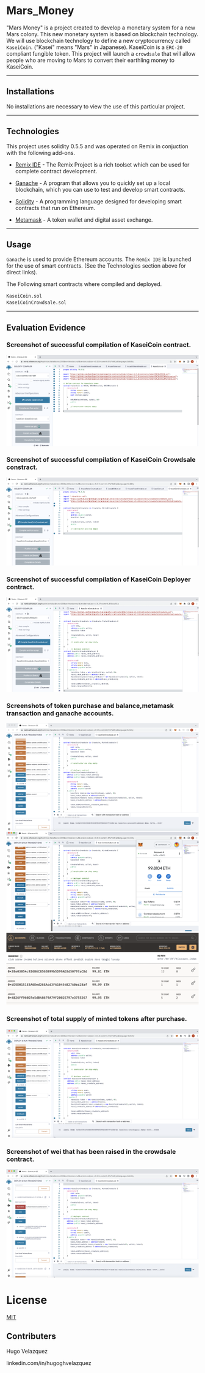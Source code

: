 # Mars_Money

"Mars Money" is a project created to develop a monetary system for a new Mars colony. This new monetary system is based
on blockchain technology. We will use blockchain technology to define a new cryptocurrency called `KaseiCoin`. ("Kasei" means
"Mars" in Japanese). KaseiCoin is a `ERC-20` compliant fungible token. This project will launch a `crowdsale` that will allow
people who are moving to Mars to convert their earthling money to KaseiCoin.

---

## Installations

No installations are necessary to view the use of this particular project.

---

## Technologies

This project uses solidity 0.5.5 and was operated on Remix in conjuction with the following add-ons.

* [Remix IDE](https://remix-project.org/) - The Remix Project is a rich toolset which can be used for complete
contract development.

* [Ganache](https://trufflesuite.com/ganache/) - A program that allows you to quickly set up a local blockchain, which you can use to test and develop
smart contracts.

* [Solidity](https://soliditylang.org/) - A programming language designed for developing smart contracts that run on Ethereum.

* [Metamask](https://metamask.io/) - A token wallet and digital asset exchange.

---
## Usage

`Ganache` is used to provide Ethereum accounts. The `Remix IDE` is launched for the use of smart contracts.
(See the Technologies section above for direct links).

The Following smart contracts where compiled and deployed.

```python
KaseiCoin.sol
KaseiCoinCrowdsale.sol
```
---
## Evaluation Evidence

### Screenshot of successful compilation of KaseiCoin contract.

![KaseiCoin contract](images/KaseiCoinContract.png)

### Screenshot of successful compilation of KaseiCoin Crowdsale constract.

![KaseiCoin Crowdsale](images/KaseiCrowdsale.png)

### Screenshot of successful compilation of KaseiCoin Deployer contract.

![KaseiCoin Deployer](images/KaseiCoinDeployer.png)

### Screenshots of token purchase and balance,metamask transaction and ganache accounts.

![balance](images/balanceof.png)
![metamask](images/metamask.png)
![ganache](images/ganache.png)

### Screenshot of total supply of minted tokens after purchase.

![total supply](images/totalsupply.png)

### Screenshot of wei that has been raised in the crowdsale contract.

![wei raised](images/weiraised.png)



# License
[MIT](license)

## Contributers
Hugo Velazquez

linkedin.com/in/hugoghvelazquez
